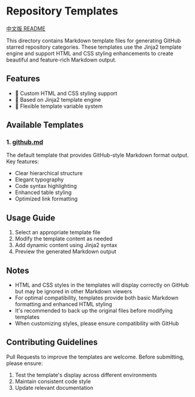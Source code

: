 # Repository Templates

[中文版 README](README.md)

This directory contains Markdown template files for generating GitHub starred repository categories. These templates use the Jinja2 template engine and support HTML and CSS styling enhancements to create beautiful and feature-rich Markdown output.

## Features

- 🎨 Custom HTML and CSS styling support
- 📝 Based on Jinja2 template engine
- 🔄 Flexible template variable system

## Available Templates

### 1. [github.md](github.md)

The default template that provides GitHub-style Markdown format output. Key features:

- Clear hierarchical structure
- Elegant typography
- Code syntax highlighting
- Enhanced table styling
- Optimized link formatting

## Usage Guide

1. Select an appropriate template file
2. Modify the template content as needed
3. Add dynamic content using Jinja2 syntax
4. Preview the generated Markdown output

## Notes

- HTML and CSS styles in the templates will display correctly on GitHub but may be ignored in other Markdown viewers
- For optimal compatibility, templates provide both basic Markdown formatting and enhanced HTML styling
- It's recommended to back up the original files before modifying templates
- When customizing styles, please ensure compatibility with GitHub

## Contributing Guidelines

Pull Requests to improve the templates are welcome. Before submitting, please ensure:

1. Test the template's display across different environments
2. Maintain consistent code style
3. Update relevant documentation 
